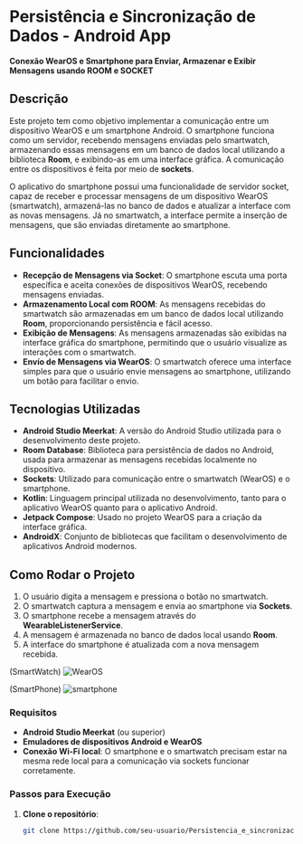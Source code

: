 # Persistência e Sincronização de Dados - Android App

**Conexão WearOS e Smartphone para Enviar, Armazenar e Exibir Mensagens usando ROOM e SOCKET**

## Descrição

Este projeto tem como objetivo implementar a comunicação entre um dispositivo WearOS e um smartphone Android. O smartphone funciona como um servidor, recebendo mensagens enviadas pelo smartwatch, armazenando essas mensagens em um banco de dados local utilizando a biblioteca **Room**, e exibindo-as em uma interface gráfica. A comunicação entre os dispositivos é feita por meio de **sockets**.

O aplicativo do smartphone possui uma funcionalidade de servidor socket, capaz de receber e processar mensagens de um dispositivo WearOS (smartwatch), armazená-las no banco de dados e atualizar a interface com as novas mensagens. Já no smartwatch, a interface permite a inserção de mensagens, que são enviadas diretamente ao smartphone.

## Funcionalidades

- **Recepção de Mensagens via Socket**: O smartphone escuta uma porta específica e aceita conexões de dispositivos WearOS, recebendo mensagens enviadas.
- **Armazenamento Local com ROOM**: As mensagens recebidas do smartwatch são armazenadas em um banco de dados local utilizando **Room**, proporcionando persistência e fácil acesso.
- **Exibição de Mensagens**: As mensagens armazenadas são exibidas na interface gráfica do smartphone, permitindo que o usuário visualize as interações com o smartwatch.
- **Envío de Mensagens via WearOS**: O smartwatch oferece uma interface simples para que o usuário envie mensagens ao smartphone, utilizando um botão para facilitar o envio.

## Tecnologias Utilizadas

- **Android Studio Meerkat**: A versão do Android Studio utilizada para o desenvolvimento deste projeto.
- **Room Database**: Biblioteca para persistência de dados no Android, usada para armazenar as mensagens recebidas localmente no dispositivo.
- **Sockets**: Utilizado para comunicação entre o smartwatch (WearOS) e o smartphone.
- **Kotlin**: Linguagem principal utilizada no desenvolvimento, tanto para o aplicativo WearOS quanto para o aplicativo Android.
- **Jetpack Compose**: Usado no projeto WearOS para a criação da interface gráfica.
- **AndroidX**: Conjunto de bibliotecas que facilitam o desenvolvimento de aplicativos Android modernos.

## Como Rodar o Projeto
1. O usuário digita a mensagem e pressiona o botão no smartwatch.
2. O smartwatch captura a mensagem e envia ao smartphone via **Sockets**.
3. O smartphone recebe a mensagem através do **WearableListenerService**.
4. A mensagem é armazenada no banco de dados local usando **Room**.
5. A interface do smartphone é atualizada com a nova mensagem recebida.

(SmartWatch)
![WearOS](https://github.com/user-attachments/assets/7d2883d5-0922-49f7-8560-c2001cfdfdf9)

(SmartPhone)
![smartphone](https://github.com/user-attachments/assets/410292f3-dae3-4953-b545-1804c31a8b5f)

### Requisitos

- **Android Studio Meerkat** (ou superior)
- **Emuladores de dispositivos Android e WearOS**
- **Conexão Wi-Fi local**: O smartphone e o smartwatch precisam estar na mesma rede local para a comunicação via sockets funcionar corretamente.

### Passos para Execução

1. **Clone o repositório**:
   ```bash
   git clone https://github.com/seu-usuario/Persistencia_e_sincronizacao_de_dados.git
